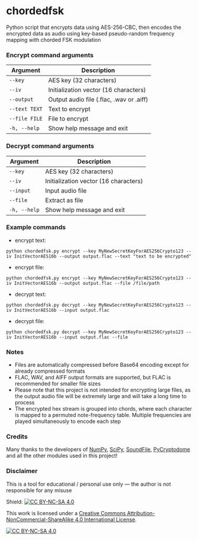 # chordedfsk
Python script that encrypts data using AES-256-CBC, then encodes the encrypted data as audio using key-based pseudo-random frequency mapping with chorded FSK modulation
### Encrypt command arguments
| Argument       | Description                              |
| -------------- | -----------------------------------------|
| `--key`        | AES key (32 characters)                  |
| `--iv`         | Initialization vector (16 characters)    |
| `--output`     | Output audio file (.flac, .wav or .aiff) |
| `--text TEXT`  | Text to encrypt                          |
| `--file FILE`  | File to encrypt                          |
| `-h, --help`   | Show help message and exit               |
### Decrypt command arguments
| Argument       | Description                           |
| -------------- | ------------------------------------- |
| `--key`        | AES key (32 characters)               |
| `--iv`         | Initialization vector (16 characters) |
| `--input`      | Input audio file                      |
| `--file`       | Extract as file                       |
| `-h, --help`   | Show help message and exit            |
### Example commands
- encrypt text:
```
python chordedfsk.py encrypt --key MyNewSecretKeyForAES256Crypto123 --iv InitVectorAES16b --output output.flac --text "text to be encrypted"
```
- encrypt file:
```
python chordedfsk.py encrypt --key MyNewSecretKeyForAES256Crypto123 --iv InitVectorAES16b --output output.flac --file /file/path
```
- decrypt text:
```
python chordedfsk.py decrypt --key MyNewSecretKeyForAES256Crypto123 --iv InitVectorAES16b --input output.flac
```
- decrypt file:
```
python chordedfsk.py decrypt --key MyNewSecretKeyForAES256Crypto123 --iv InitVectorAES16b --input output.flac --file
```
### Notes
- Files are automatically compressed before Base64 encoding except for already compressed formats
- FLAC, WAV, and AIFF output formats are supported, but FLAC is recommended for smaller file sizes
- Please note that this project is not intended for encrypting large files, as the output audio file will be extremely large and will take a long time to process
- The encrypted hex stream is grouped into chords, where each character is mapped to a permuted note-frequency table. Multiple frequencies are played simultaneously to encode each step
### Credits
Many thanks to the developers of [NumPy](https://github.com/numpy/numpy), [SciPy](https://github.com/scipy/scipy), [SoundFile](https://github.com/bastibe/python-soundfile), [PyCryptodome](https://github.com/Legrandin/pycryptodome) and all the other modules used in this project!
### Disclaimer
This is a tool for educational / personal use only — the author is not responsible for any misuse

Shield: [![CC BY-NC-SA 4.0][cc-by-nc-sa-shield]][cc-by-nc-sa]

This work is licensed under a
[Creative Commons Attribution-NonCommercial-ShareAlike 4.0 International License][cc-by-nc-sa].

[![CC BY-NC-SA 4.0][cc-by-nc-sa-image]][cc-by-nc-sa]

[cc-by-nc-sa]: http://creativecommons.org/licenses/by-nc-sa/4.0/
[cc-by-nc-sa-image]: https://licensebuttons.net/l/by-nc-sa/4.0/88x31.png
[cc-by-nc-sa-shield]: https://img.shields.io/badge/License-CC%20BY--NC--SA%204.0-lightgrey.svg
